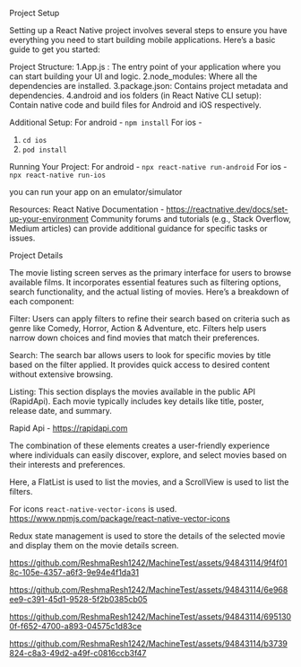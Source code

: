 
Project Setup

Setting up a React Native project involves several steps to ensure you have everything you need to start building mobile applications. Here’s a basic guide to get you started:

Project Structure:
1.App.js : The entry point of your application where you can start building your UI and logic.
2.node_modules: Where all the dependencies are installed.
3.package.json: Contains project metadata and dependencies.
4.android and ios folders (in React Native CLI setup): Contain native code and build files for Android and iOS respectively.

Additional Setup:
For android - `npm install`
For ios -
1. `cd ios`
2. `pod install`

Running Your Project:
For android - `npx react-native run-android`
For ios - `npx react-native run-ios`

you can run your app on an emulator/simulator

Resources:
React Native Documentation - https://reactnative.dev/docs/set-up-your-environment
Community forums and tutorials (e.g., Stack Overflow, Medium articles) can provide additional guidance for specific tasks or issues.


Project Details 

The movie listing screen serves as the primary interface for users to browse available films. It incorporates essential features such as filtering options, search functionality, and the actual listing of movies. Here’s a breakdown of each component:

Filter: Users can apply filters to refine their search based on criteria such as genre like Comedy, Horror, Action & Adventure, etc. Filters help users narrow down choices and find movies that match their preferences.

Search: The search bar allows users to look for specific movies by title based on the filter applied. It provides quick access to desired content without extensive browsing.

Listing: This section displays the movies available in the public API (RapidApi). Each movie typically includes key details like title, poster, release date, and summary.

Rapid Api - https://rapidapi.com

The combination of these elements creates a user-friendly experience where individuals can easily discover, explore, and select movies based on their interests and preferences.

Here, a FlatList is used to list the movies, and a ScrollView is used to list the filters.

For icons `react-native-vector-icons` is used. https://www.npmjs.com/package/react-native-vector-icons

Redux state management is used to store the details of the selected movie and display them on the movie details screen.



https://github.com/ReshmaResh1242/MachineTest/assets/94843114/9f4f018c-105e-4357-a6f3-9e94e4f1da31



https://github.com/ReshmaResh1242/MachineTest/assets/94843114/6e968ee9-c391-45d1-9528-5f2b0385cb05



https://github.com/ReshmaResh1242/MachineTest/assets/94843114/6951300f-f652-4700-a893-04575c1d83ce




https://github.com/ReshmaResh1242/MachineTest/assets/94843114/b3739824-c8a3-49d2-a49f-c0816ccb3f47




